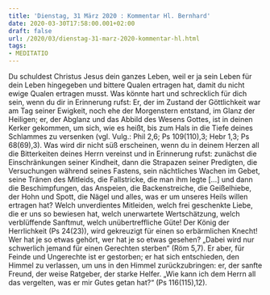 ```yaml
---
title: 'Dienstag, 31 März 2020 : Kommentar Hl. Bernhard'
date: 2020-03-30T17:58:00.001+02:00
draft: false
url: /2020/03/dienstag-31-marz-2020-kommentar-hl.html
tags: 
- MEDITATIO
---
```


Du schuldest Christus Jesus dein ganzes Leben, weil er ja sein Leben für dein Leben hingegeben und bittere Qualen ertragen hat, damit du nicht ewige Qualen ertragen musst. Was könnte hart und schrecklich für dich sein, wenn du dir in Erinnerung rufst: Er, der im Zustand der Göttlichkeit war am Tag seiner Ewigkeit, noch ehe der Morgenstern entstand, im Glanz der Heiligen; er, der Abglanz und das Abbild des Wesens Gottes, ist in deinen Kerker gekommen, um sich, wie es heißt, bis zum Hals in die Tiefe deines Schlammes zu versenken (vgl. Vulg.: Phil 2,6; Ps 109(110),3; Hebr 1,3; Ps 68(69),3). Was wird dir nicht süß erscheinen, wenn du in deinem Herzen all die Bitterkeiten deines Herrn vereinst und in Erinnerung rufst: zunächst die Einschränkungen seiner Kindheit, dann die Strapazen seiner Predigten, die Versuchungen während seines Fastens, sein nächtliches Wachen im Gebet, seine Tränen des Mitleids, die Fallstricke, die man ihm legte \[…\] und dann die Beschimpfungen, das Anspeien, die Backenstreiche, die Geißelhiebe, der Hohn und Spott, die Nägel und alles, was er um unseres Heils willen ertragen hat? Welch unverdientes Mitleiden, welch frei geschenkte Liebe, die er uns so bewiesen hat, welch unerwartete Wertschätzung, welch verblüffende Sanftmut, welch unübertreffliche Güte! Der König der Herrlichkeit (Ps 24(23)), wird gekreuzigt für einen so erbärmlichen Knecht! Wer hat je so etwas gehört, wer hat je so etwas gesehen? „Dabei wird nur schwerlich jemand für einen Gerechten sterben“ (Röm 5,7). Er aber, für Feinde und Ungerechte ist er gestorben; er hat sich entschieden, den Himmel zu verlassen, um uns in den Himmel zurückzubringen: er, der sanfte Freund, der weise Ratgeber, der starke Helfer. „Wie kann ich dem Herrn all das vergelten, was er mir Gutes getan hat?“ (Ps 116(115),12).